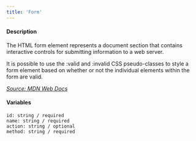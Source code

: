 ```yaml
---
title: 'Form'
---
```

#### Description
The HTML form element represents a document section that contains interactive controls for submitting information to a web server.

It is possible to use the :valid and :invalid CSS pseudo-classes to style a form element based on whether or not the individual elements within the form are valid.

*[Source: MDN Web Docs](https://developer.mozilla.org/en-US/docs/Web/HTML/Element/form)*

#### Variables
~~~
id: string / required
name: string / required
action: string / optional
method: string / required
~~~

